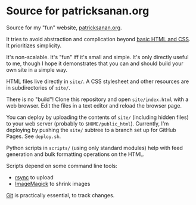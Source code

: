 # Source for patricksanan.org

Source for my "fun" website, [patricksanan.org](https://patricksanan.org).

It tries to avoid abstraction and complication beyond
[basic HTML and CSS](https://developer.mozilla.org). It prioritizes
simplicity.

It's non-scalable. It's "fun" iff it's small and simple.
It's only directly useful to me, though I hope it demonstrates
that you can and should build your own site in a simple way.

HTML files live directly in `site/`. A CSS stylesheet and other
resources are in subdirectories of `site/`.

There is no "build"! Clone this repository and open `site/index.html` with a
web browser. Edit the files in a text editor and reload the browser page.

You can deploy by uploading the contents of `site/` (including
hidden files) to your web server (probably to `$HOME/public_html`). Currently,
I'm deploying by pushing the `site/` subtree to a branch set up for GitHub
Pages. See `deploy.sh`.

Python scripts in `scripts/` (using only standard modules) help with feed generation
and bulk formatting operations on the HTML.


Scripts depend on some command line tools:

* [rsync](https://en.wikipedia.org/wiki/Rsync) to upload
* [ImageMagick](https://imagemagick.org/index.php) to shrink images

[Git](https://git-scm.com/) is practically essential, to track changes.
